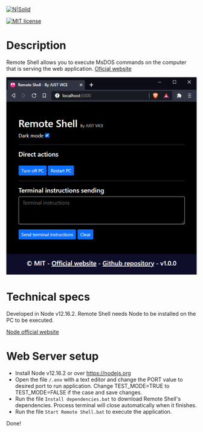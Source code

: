 [![N|Solid](https://dl.dropboxusercontent.com/s/4rkbkdirpmjdc81/viceReadmeMDImage.png?dl=0)](http://just-vice.com)

[![MIT license](https://img.shields.io/badge/License-MIT-blue.svg)](https://lbesson.mit-license.org/)
# Description
Remote Shell allows you to execute MsDOS commands on the computer that is serving the web application.
[Oficial website](http://just-vice.com/technology/web-software/remote-shell/)

![Remote Shell demo](./src/public/img/demo.png)
# Technical specs
Developed in Node v12.16.2. Remote Shell needs Node to be installed on the PC to be executed. 

[Node official website](https://nodejs.org/en/)
# Web Server setup
- Install Node v12.16.2 or over <https://nodejs.org>
- Open the file ```/.env``` with a text editor and change the PORT value to desired port to run application. Change TEST_MODE=TRUE to TEST_MODE=FALSE if the case and save changes.
- Run the file ```Install dependencies.bat``` to download Remote Shell's dependencies. Process terminal will close automatically when it finishes.
- Run the file ```Start Remote Shell.bat``` to execute the application.

Done!